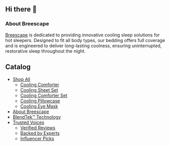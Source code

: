 ## Hi there 👋

<h3 align="left">About Breescape</h3>

<p><a href="https://breescape.com/" rel="follow">Breescape</a> is dedicated to providing innovative cooling sleep solutions for hot sleepers. Designed to fit all body types, our bedding offers full coverage and is engineered to deliver long-lasting coolness, ensuring uninterrupted, restorative sleep throughout the night.</p>

## Catalog

- [Shop All](https://breescape.com/collections/all)
  - [Cooling Comforter](https://breescape.com/products/cooling-comforter)
  - [Cooling Sheet Set](https://breescape.com/products/cooling-sheet-set)
  - [Cooling Comforter Set](https://breescape.com/products/cooling-comforter-set)
  - [Cooling Pillowcase](https://breescape.com/products/cooling-pillowcases)
  - [Cooling Eye Mask](https://breescape.com/products/cooling-eye-mask)
- [About Breescape](https://breescape.com/pages/our-story)
- [BlendTek™ Technology](https://breescape.com/pages/blendtek)
- [Trusted Voices](#)
  - [Verified Reviews](https://breescape.com/pages/reviews)
  - [Backed by Experts](https://breescape.com/pages/sleep-expert)
  - [Influencer Picks](https://breescape.com/pages/wall-of-love)
